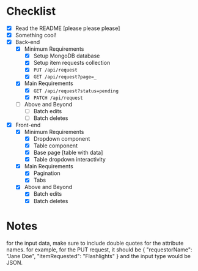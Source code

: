 # Checklist

<!-- Make sure you fill out this checklist with what you've done before submitting! -->

- [X] Read the README [please please please]
- [X] Something cool!
- [X] Back-end
  - [X] Minimum Requirements
    - [X] Setup MongoDB database
    - [X] Setup item requests collection
    - [X] `PUT /api/request`
    - [X] `GET /api/request?page=_`
  - [X] Main Requirements
    - [X] `GET /api/request?status=pending`
    - [X] `PATCH /api/request`
  - [ ] Above and Beyond
    - [ ] Batch edits
    - [ ] Batch deletes
- [X] Front-end
  - [X] Minimum Requirements
    - [X] Dropdown component
    - [X] Table component
    - [X] Base page [table with data]
    - [X] Table dropdown interactivity
  - [X] Main Requirements
    - [X] Pagination
    - [X] Tabs
  - [X] Above and Beyond
    - [X] Batch edits
    - [X] Batch deletes

# Notes

<!-- Notes go here -->


for the input data, make sure to include double quotes for the attribute names. for example,
for the PUT request, it should be 
{
    "requestorName": "Jane Doe",
    "itemRequested": "Flashlights"
}
and the input type would be JSON.